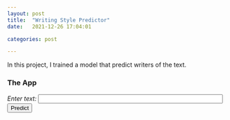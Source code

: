 ```yaml
---
layout: post
title:  "Writing Style Predictor"
date:   2021-12-26 17:04:01

categories: post

---
```

In this project, I trained a model that predict writers of the text. 
<!--more-->

### The App

*Enter text:*
<input type="text" name="Input Text" size="50"/>
<button type="button" onclick="alert('Hello world!')">Predict</button>
